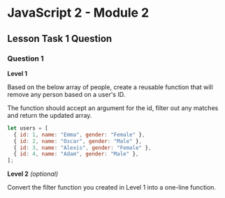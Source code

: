# JavaScript 2 - Module 2

## Lesson Task 1 Question

### Question 1

**Level 1**

Based on the below array of people, create a reusable function that will remove any person based on a user's ID.

The function should accept an argument for the id, filter out any matches and return the updated array.

```js
let users = [
  { id: 1, name: "Emma", gender: "Female" },
  { id: 2, name: "Oscar", gender: "Male" },
  { id: 3, name: "Alexis", gender: "Female" },
  { id: 4, name: "Adam", gender: "Male" },
];
```

**Level 2** _(optional)_

Convert the filter function you created in Level 1 into a one-line function.
